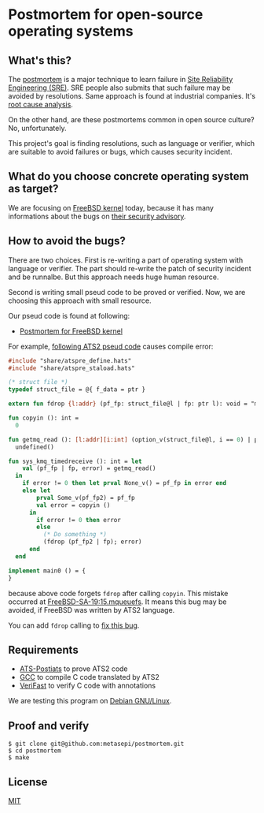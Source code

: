 # Postmortem for open-source operating systems

## What's this?

The [postmortem](https://landing.google.com/sre/sre-book/chapters/postmortem-culture/) is a major technique to learn failure in [Site Reliability Engineering (SRE)](https://en.wikipedia.org/wiki/Site_Reliability_Engineering).
SRE people also submits that such failure may be avoided by resolutions.
Same approach is found at industrial companies.
It's [root cause analysis](https://en.wikipedia.org/wiki/Root_cause_analysis).

On the other hand, are these postmortems common in open source culture?
No, unfortunately.

This project's goal is finding resolutions, such as language or verifier, which are suitable to avoid failures or bugs, which causes security incident.

## What do you choose concrete operating system as target?

We are focusing on [FreeBSD kernel](https://github.com/freebsd/freebsd/tree/master/sys) today, because it has many informations about the bugs on [their security advisory](https://www.freebsd.org/security/advisories.html).

## How to avoid the bugs?

There are two choices.
First is re-writing a part of operating system with language or verifier.
The part should re-write the patch of security incident and be runnalbe.
But this approach needs huge human resource.

Second is writing small pseud code to be proved or verified.
Now, we are choosing this approach with small resource.

Our pseud code is found at following:

* [Postmortem for FreeBSD kernel](./Security-Advisory/FreeBSD-kernel)

For example, [following ATS2 pseud code](./Security-Advisory/FreeBSD-kernel/FreeBSD-SA-19:15.mqueuefs/Resolution/ATS2/error/main.dats) causes compile error:

```ats
#include "share/atspre_define.hats"
#include "share/atspre_staload.hats"

(* struct file *)
typedef struct_file = @{ f_data = ptr }

extern fun fdrop {l:addr} (pf_fp: struct_file@l | fp: ptr l): void = "mac#free"

fun copyin (): int =
  0

fun getmq_read (): [l:addr][i:int] (option_v(struct_file@l, i == 0) | ptr l, int i) =
  undefined()

fun sys_kmq_timedreceive (): int = let
    val (pf_fp | fp, error) = getmq_read()
  in
    if error != 0 then let prval None_v() = pf_fp in error end
    else let
        prval Some_v(pf_fp2) = pf_fp
        val error = copyin ()
      in
        if error != 0 then error
        else
          (* Do something *)
          (fdrop (pf_fp2 | fp); error)
      end
  end

implement main0 () = {
}
```

because above code forgets `fdrop` after calling `copyin`.
This mistake occurred at [FreeBSD-SA-19:15.mqueuefs](./Security-Advisory/FreeBSD-kernel/FreeBSD-SA-19:15.mqueuefs).
It means this bug may be avoided, if FreeBSD was written by ATS2 language.

You can add `fdrop` calling to [fix this bug](./Security-Advisory/FreeBSD-kernel/FreeBSD-SA-19:15.mqueuefs/Resolution/ATS2/fix/main.dats).

## Requirements

* [ATS-Postiats](http://www.ats-lang.org/) to prove ATS2 code
* [GCC](https://gcc.gnu.org/) to compile C code translated by ATS2
* [VeriFast](https://github.com/verifast/verifast) to verify C code with annotations

We are testing this program on [Debian GNU/Linux](https://www.debian.org/).

## Proof and verify

```
$ git clone git@github.com:metasepi/postmortem.git
$ cd postmortem
$ make
```

## License

[MIT](./LICENSE)
